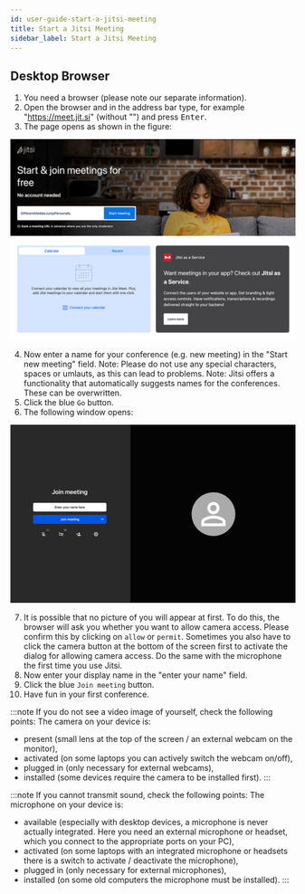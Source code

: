 ```yaml
---
id: user-guide-start-a-jitsi-meeting
title: Start a Jitsi Meeting
sidebar_label: Start a Jitsi Meeting
---
```


## Desktop Browser

1. You need a browser (please note our separate information).
2. Open the browser and in the address bar type, for example "https://meet.jit.si" (without "") and press <kbd>Enter</kbd>.
3. The page opens as shown in the figure:

![screenshot 1](../assets/user_guide_start_meeting.png "screenshot 1")

4. Now enter a name for your conference (e.g. new meeting) in the "Start new meeting" field.
Note: Please do not use any special characters, spaces or umlauts, as this can lead to problems.
Note: Jitsi offers a functionality that automatically suggests names for the conferences. These can be overwritten.
5. Click the blue `Go` button.
6. The following window opens:

![screenshot 2](../assets/user_guide_join_meeting.png "screenshot 2")

7. It is possible that no picture of you will appear at first. To do this, the browser will ask you whether you want to allow camera access. Please confirm this by clicking on `allow` or `permit`. Sometimes you also have to click the camera button at the bottom of the screen first to activate the dialog for allowing camera access. Do the same with the microphone the first time you use Jitsi.
8. Now enter your display name in the "enter your name" field.
9. Click the blue `Join meeting` button.
10. Have fun in your first conference.

:::note
If you do not see a video image of yourself, check the following points:
The camera on your device is:
- present (small lens at the top of the screen / an external webcam on the monitor),
- activated (on some laptops you can actively switch the webcam on/off),
- plugged in (only necessary for external webcams),
- installed (some devices require the camera to be installed first).
:::

:::note
If you cannot transmit sound, check the following points:
The microphone on your device is:
- available (especially with desktop devices, a microphone is never actually integrated. Here you need an external microphone or headset, which you connect to the appropriate ports on your PC),
- activated (on some laptops with an integrated microphone or headsets there is a switch to activate / deactivate the microphone),
- plugged in (only necessary for external microphones),
- installed (on some old computers the microphone must be installed).
:::


